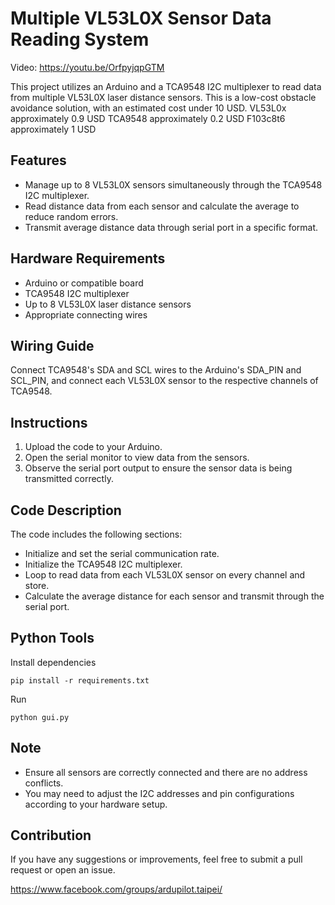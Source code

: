 # Multiple VL53L0X Sensor Data Reading System

Video:
https://youtu.be/OrfpyjqpGTM

This project utilizes an Arduino and a TCA9548 I2C multiplexer to read data from multiple VL53L0X laser distance sensors.
This is a low-cost obstacle avoidance solution, with an estimated cost under 10 USD.
VL53L0x approximately 0.9 USD
TCA9548 approximately 0.2 USD
F103c8t6 approximately 1 USD

## Features

- Manage up to 8 VL53L0X sensors simultaneously through the TCA9548 I2C multiplexer.
- Read distance data from each sensor and calculate the average to reduce random errors.
- Transmit average distance data through serial port in a specific format.

## Hardware Requirements

- Arduino or compatible board
- TCA9548 I2C multiplexer
- Up to 8 VL53L0X laser distance sensors
- Appropriate connecting wires

## Wiring Guide

Connect TCA9548's SDA and SCL wires to the Arduino's SDA_PIN and SCL_PIN, and connect each VL53L0X sensor to the respective channels of TCA9548.

## Instructions

1. Upload the code to your Arduino.
2. Open the serial monitor to view data from the sensors.
3. Observe the serial port output to ensure the sensor data is being transmitted correctly.

## Code Description

The code includes the following sections:

- Initialize and set the serial communication rate.
- Initialize the TCA9548 I2C multiplexer.
- Loop to read data from each VL53L0X sensor on every channel and store.
- Calculate the average distance for each sensor and transmit through the serial port.

## Python Tools

Install dependencies

```
pip install -r requirements.txt
```

Run

```
python gui.py
```

## Note

- Ensure all sensors are correctly connected and there are no address conflicts.
- You may need to adjust the I2C addresses and pin configurations according to your hardware setup.

## Contribution

If you have any suggestions or improvements, feel free to submit a pull request or open an issue.

https://www.facebook.com/groups/ardupilot.taipei/
